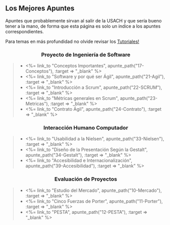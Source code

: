 ## Los Mejores Apuntes

Apuntes que probablemente sirvan al salir de la USACH y que sería bueno tener 
a la mano, de forma que esta página es solo un indice a los apuntes 
correspondientes.

Para temas en más profundidad no olvide revisar los <a href="/tutorial" target="_blank">Tutoriales!</a>

<div class="row">
    <div class="col-md-6"> 
        <h3 align="center">Proyecto de Ingeniería de Software</h3>
        <blockquote>       
            <ul>
                <li>
                    <%= link_to "Conceptos Importantes", apunte_path("17-Conceptos"), :target => "_blank" %>
                </li>
                <li>
                    <%= link_to "Software y por qué ser Ágil", apunte_path("21-Agil"), :target => "_blank" %>
                </li>
                <li>
                    <%= link_to "Introducción a Scrum", apunte_path("22-SCRUM"), :target => "_blank" %>
                </li>
                <li>
                    <%= link_to "Métricas generales en Scrum", apunte_path("23-Metricas"), :target => "_blank" %>
                </li>
                <li>
                    <%= link_to "Contrato Ágil", apunte_path("24-Contrato"), :target => "_blank" %>
                </li>
            </ul>
        </blockquote>
    </div>
    <div class="col-md-6"> 
        <h3 align="center">Interacción Humano Computador</h3>
        <blockquote>       
            <ul>
                <li>
                    <%= link_to "Usabilidad a la Nielsen", apunte_path("33-Nielsen"), :target => "_blank" %>
                </li>
                <li>
                    <%= link_to "Diseño de la Presentación Según la Gestalt", apunte_path("34-Gestalt"), :target => "_blank" %>
                </li>
                <li>
                    <%= link_to "Accesibilidad e Internacionalización", apunte_path("39-Accesibilidad"), :target => "_blank" %>
                </li>
            </ul>
        </blockquote>
    </div>
</div>
<div class="row">
    <div class="col-md-6">
        <h3 align="center">Evaluación de Proyectos</h3>
        <blockquote>
            <ul>
                <li>
                    <%= link_to "Estudio del Mercado", apunte_path("10-Mercado"), :target => "_blank" %>
                </li>
                <li>
                    <%= link_to "Cinco Fuerzas de Porter", apunte_path("11-Porter"), :target => "_blank" %>
                </li>
                <li>
                    <%= link_to "PESTA", apunte_path("12-PESTA"), :target => "_blank" %>
                </li>
            </ul>
        </blockquote>
    </div>
</div>


